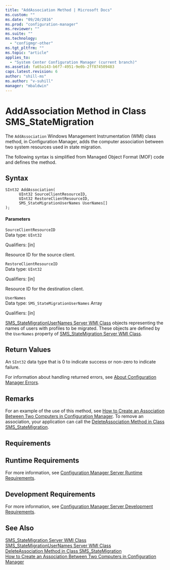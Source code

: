 ```yaml
---
title: "AddAssociation Method | Microsoft Docs"
ms.custom: ""
ms.date: "09/20/2016"
ms.prod: "configuration-manager"
ms.reviewer: ""
ms.suite: ""
ms.technology:
  - "configmgr-other"
ms.tgt_pltfrm: ""
ms.topic: "article"
applies_to:
  - "System Center Configuration Manager (current branch)"
ms.assetid: fa65a143-b6f7-4951-9e0b-2ff874509483
caps.latest.revision: 6
author: "shill-ms"
ms.author: "v-suhill"
manager: "mbaldwin"
---
```

# AddAssociation Method in Class SMS_StateMigration
The `AddAssociation` Windows Management Instrumentation (WMI) class method, in Configuration Manager, adds the computer association between two system resources used in state migration.  

 The following syntax is simplified from Managed Object Format (MOF) code and defines the method.  

## Syntax  

```  
SInt32 AddAssociation(  
      UInt32 SourceClientResourceID,  
      UInt32 RestoreClientResourceID,  
      SMS_StateMigrationUserNames UserNames[]  
);  
```  

#### Parameters  
 `SourceClientResourceID`  
 Data type: `UInt32`  

 Qualifiers: [in]  

 Resource ID for the source client.  

 `RestoreClientResourceID`  
 Data type: `UInt32`  

 Qualifiers: [in]  

 Resource ID for the destination client.  

 `UserNames`  
 Data type: `SMS_StateMigrationUserNames` Array  

 Qualifiers: [in]  

 [SMS_StateMigrationUserNames Server WMI Class](../../../develop/reference/osd/sms_statemigrationusernames-server-wmi-class.md) objects representing the names of users with profiles to be migrated. These objects are defined by the `UserNames` property of [SMS_StateMigration Server WMI Class](../../../develop/reference/osd/sms_statemigration-server-wmi-class.md).  

## Return Values  
 An `SInt32` data type that is 0 to indicate success or non-zero to indicate failure.  

 For information about handling returned errors, see [About Configuration Manager Errors](../../../develop/core/understand/about-configuration-manager-errors.md).  

## Remarks  
 For an example of the use of this method, see [How to Create an Association Between Two Computers in Configuration Manager](../../../develop/osd/how-to-create-an-association-between-two-computers-in-configuration-manager.md). To remove an association, your application can call the [DeleteAssociation Method in Class SMS_StateMigration](../../../develop/reference/osd/deleteassociation-method-in-class-sms_statemigration.md).  

## Requirements  

## Runtime Requirements  
 For more information, see [Configuration Manager Server Runtime Requirements](../../../develop/core/reqs/server-runtime-requirements.md).  

## Development Requirements  
 For more information, see [Configuration Manager Server Development Requirements](../../../develop/core/reqs/server-development-requirements.md).  

## See Also  
 [SMS_StateMigration Server WMI Class](../../../develop/reference/osd/sms_statemigration-server-wmi-class.md)   
 [SMS_StateMigrationUserNames Server WMI Class](../../../develop/reference/osd/sms_statemigrationusernames-server-wmi-class.md)   
 [DeleteAssociation Method in Class SMS_StateMigration](../../../develop/reference/osd/deleteassociation-method-in-class-sms_statemigration.md)   
 [How to Create an Association Between Two Computers in Configuration Manager](../../../develop/osd/how-to-create-an-association-between-two-computers-in-configuration-manager.md)
